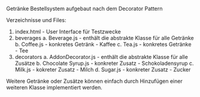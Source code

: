 
Getränke Bestellsystem aufgebaut nach dem Decorator Pattern

Verzeichnisse und Files:
1. index.html - User Interface für Testzwecke
2. beverages
    a. Beverage.js - enthält die abstrakte Klasse für alle Getränke
    b. Coffee.js - konkretes Getränk - Kaffee
    c. Tea.js - konkretes Getränke - Tee
3. decorators
    a. AddonDecorator.js - enthält die abstrakte Klasse für alle Zusätze
    b. Chocolate Syrup.js - konkreter Zusatz - Schokoladensyrup
    c. Milk.js - kokreter Zusatz - Milch
    d. Sugar.js - konkreter Zusatz - Zucker

Weitere Getränke oder Zusätze können einfach durch Hinzufügen einer weiteren Klasse implementiert werden.